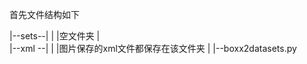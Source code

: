 首先文件结构如下

|--sets--|
|        |空文件夹
|        
|--xml --|
|        |图片保存的xml文件都保存在该文件夹
|
|--boxx2datasets.py